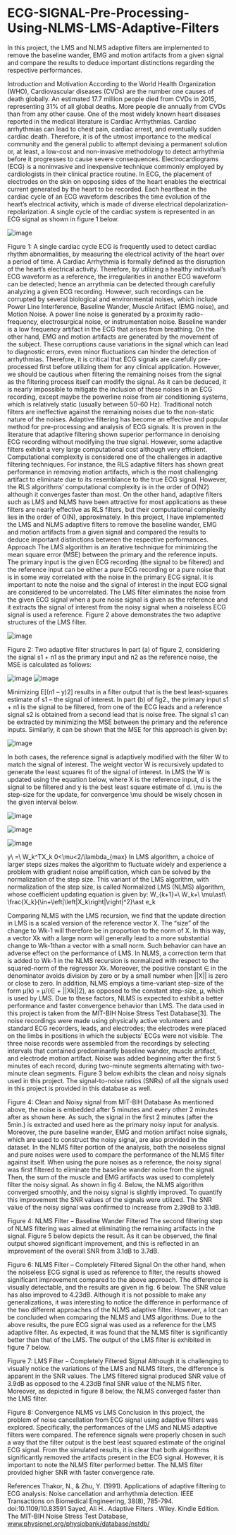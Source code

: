 # ECG-SIGNAL-Pre-Processing-Using-NLMS-LMS-Adaptive-Filters
In this project, the LMS and NLMS adaptive filters are implemented to remove the baseline wander, EMG and motion artifacts from a given signal and compare the results to deduce important distinctions regarding the respective performances.


Introduction and Motivation
According to the World Health Organization (WHO), Cardiovascular diseases (CVDs) are the number one causes of death globally. An estimated 17.7 million people died from CVDs in 2015, representing 31% of all global deaths. More people die annually from CVDs than from any other cause. One of the most widely known heart diseases reported in the medical literature is Cardiac Arrhythmias. Cardiac arrhythmias can lead to chest pain, cardiac arrest, and eventually sudden cardiac death. Therefore, it is of the utmost importance to the medical community and the general public to attempt devising a permanent solution or, at least, a low-cost and non-invasive methodology to detect arrhythmia before it progresses to cause severe consequences. Electrocardiograms (ECG) is a noninvasive and inexpensive technique commonly employed by cardiologists in their clinical practice routine. In ECG, the placement of electrodes on the skin on opposing sides of the heart enables the electrical current generated by the heart to be recorded. Each heartbeat in the cardiac cycle of an ECG waveform describes the time evolution of the heart’s electrical activity, which is made of diverse electrical depolarization-repolarization. A single cycle of the cardiac system is represented in an ECG signal as shown in figure 1 below.

![image](https://user-images.githubusercontent.com/32316270/51080660-96fba580-16a5-11e9-8456-518b2e0bf927.png)
 
Figure 1: A single cardiac cycle
ECG is frequently used to detect cardiac rhythm abnormalities, by measuring the electrical activity of the heart over a period of time. A Cardiac Arrhythmia is formally defined as the disruption of the heart’s electrical activity. Therefore, by utilizing a healthy individual’s ECG waveform as a reference, the irregularities in another ECG waveform can be detected; hence an arrythmia can be detected through carefully analyzing a given ECG recording. 
However, such recordings can be corrupted by several biological and environmental noises, which include Power Line Interference, Baseline Wander, Muscle Artifact (EMG noise), and Motion Noise. A power line noise is generated by a proximity radio-frequency, electrosurgical noise, or instrumentation noise. Baseline wander is a low frequency artifact in the ECG that arises from breathing. On the other hand, EMG and motion artifacts are generated by the movement of the subject. These corruptions cause variations in the signal which can lead to diagnostic errors, even minor fluctuations can hinder the detection of arrhythmias. Therefore, it is critical that ECG signals are carefully pre-processed first before utilizing them for any clinical application. However, we should be cautious when filtering the remaining noises from the signal as the filtering process itself can modify the signal. As it can be deduced, it is nearly impossible to mitigate the inclusion of these noises in an ECG recording, except maybe the powerline noise from air conditioning systems, which is relatively static (usually between 50-60 Hz). Traditional notch filters are ineffective against the remaining noises due to the non-static nature of the noises. 
Adaptive filtering has become an effective and popular method for pre-processing and analysis of ECG signals. It is proven in the literature that adaptive filtering shown superior performance in denoising ECG recording without modifying the true signal. However, some adaptive filters exhibit a very large computational cost although very efficient. Computational complexity is considered one of the challenges in adaptive filtering techniques. For instance, the RLS adaptive filters has shown great performance in removing motion artifacts, which is the most challenging artifact to eliminate due to its resemblance to the true ECG signal. However, the RLS algorithms’ computational complexity is in the order of O(N2) although it converges faster than most. On the other hand, adaptive filters such as LMS and NLMS have been attractive for most applications as these filters are nearly effective as RLS filters, but their computational complexity lies in the order of O(N), approximately. 
In this project, I have implemented the LMS and NLMS adaptive filters to remove the baseline wander, EMG and motion artifacts from a given signal and compared the results to deduce important distinctions between the respective performances.
Approach
The LMS algorithm is an iterative technique for minimizing the mean square error (MSE) between the primary and the reference inputs. The primary input is the given ECG recording (the signal to be filtered) and the reference input can be either a pure ECG recording or a pure noise that is in some way correlated with the noise in the primary ECG signal. It is important to note the noise and the signal of interest in the input ECG signal are considered to be uncorrelated. The LMS filter eliminates the noise from the given ECG signal when a pure noise signal is given as the reference and it extracts the signal of interest from the noisy signal when a noiseless ECG signal is used a reference. Figure 2 above demonstrates the two adaptive structures of the LMS filter.

![image](https://user-images.githubusercontent.com/32316270/51080663-a24ed100-16a5-11e9-8d6f-5d6fe8167b22.png)
 
Figure 2: Two adaptive filter structures
In part (a) of figure 2, considering the signal s1 + n1 as the primary input and n2 as the reference noise, the MSE is calculated as follows:

![image](https://user-images.githubusercontent.com/32316270/51080669-ad096600-16a5-11e9-946d-f6cf1a57c622.png)
![image](https://user-images.githubusercontent.com/32316270/51080671-b266b080-16a5-11e9-9ab3-3bc6e54586d6.png)
 
 
Minimizing E[(n1 – y)2] results in a filter output that is the best least-squares estimate of s1 – the signal of interest. In part (b) of fig2., the primary input s1 + n1 is the signal to be filtered, from one of the ECG leads and a reference signal s2 is obtained from a second lead that is noise free. The signal s1 can be extracted by minimizing the MSE between the primary and the reference inputs. Similarly, it can be shown that the MSE for this approach is given by:

![image](https://user-images.githubusercontent.com/32316270/51080672-b5fa3780-16a5-11e9-91c4-24a4767d3ba6.png)
 
In both cases, the reference signal is adaptively modified with the filter W to match the signal of interest. The weight vector W is recursively updated to generate the least squares fit of the signal of interest. In LMS the W is updated using the equation below, where X is the reference input, d is the signal to be filtered and y is the best least square estimate of d. \mu is the step-size for the update, for convergence \mu should be wisely chosen in the given interval below.

![image](https://user-images.githubusercontent.com/32316270/51080676-beeb0900-16a5-11e9-9429-fc43f371d55a.png)

![image](https://user-images.githubusercontent.com/32316270/51080677-c9a59e00-16a5-11e9-8082-fe30dd066b09.png)

![image](https://user-images.githubusercontent.com/32316270/51080684-e510a900-16a5-11e9-98d8-20ee87a7e011.png)
 
 
y\ =\ W_k^TX_k
0<\mu<2/\lambda_{max}
In LMS algorithm, a choice of larger steps sizes makes the algorithm to fluctuate widely and experience a problem with gradient noise amplification, which can be solved by the normalization of the step size. This variant of the LMS algorithm, with normalization of the step size, is called Normalized LMS (NLMS) algorithm, whose coefficient updating equation is given by: 
W_{k+1}=\ W_k+\ \mu\ast\ \frac{X_k}{\in+\left|\left|X_k\right|\right|^2}\ast e_k

Comparing NLMS with the LMS recursion, we find that the update direction in LMS is a scaled version of the reference vector X. The “size” of the change to Wk-1 will therefore be in proportion to the norm of X. In this way, a vector Xk with a large norm will generally lead to a more substantial change to Wk-1than a vector with a small norm. Such behavior can have an adverse effect on the performance of LMS. In NLMS, a correction term that is added to Wk-1 in the NLMS recursion is normalized with respect to the squared-norm of the regressor Xk. Moreover, the positive constant ∈ in the denominator avoids division by zero or by a small number when ||X|| is zero or close to zero. In addition, NLMS employs a time-variant step-size of the form μ(k) = μ/(∈ + ||Xk||2), as opposed to the constant step-size, μ, which is used by LMS. Due to these factors, NLMS is expected to exhibit a better performance and faster convergence behavior than LMS. 
The data used in this project is taken from the MIT-BIH Noise Stress Test Database[3]. The noise recordings were made using physically active volunteers and standard ECG recorders, leads, and electrodes; the electrodes were placed on the limbs in positions in which the subjects’ ECGs were not visible. The three noise records were assembled from the recordings by selecting intervals that contained predominantly baseline wander, muscle artifact, and electrode motion artifact. Noise was added beginning after the first 5 minutes of each record, during two-minute segments alternating with two-minute clean segments. Figure 3 below exhibits the clean and noisy signals used in this project. The signal-to-noise ratios (SNRs) of all the signals used in this project is provided in this database as well.
 
Figure 4: Clean and Noisy signal from MIT-BIH Database
As mentioned above, the noise is embedded after 5 minutes and every other 2 minutes after as shown here. As such, the signal in the first 2 minutes (after the 5min.) is extracted and used here as the primary noisy input for analysis. Moreover, the pure baseline wander, EMG and motion artifact noise signals, which are used to construct the noisy signal, are also provided in the dataset.
In the NLMS filter portion of the analysis, both the noiseless signal and pure noises were used to compare the performance of the NLMS filter against itself. When using the pure noises as a reference, the noisy signal was first filtered to eliminate the baseline wander noise from the signal. Then, the sum of the muscle and EMG artifacts was used to completely filter the noisy signal. As shown in fig 4. Below, the NLMS algorithm converged smoothly, and the noisy signal is slightly improved. To quantify this improvement the SNR values of the signals were utilized. The SNR value of the noisy signal was confirmed to increase from 2.39dB to 3.1dB.

 
Figure 4: NLMS Filter – Baseline Wander Filtered
The second filtering step of NLMS filtering was aimed at eliminating the remaining artifacts in the signal. Figure 5 below depicts the result. As it can be observed, the final output showed significant improvement, and this is reflected in an improvement of the overall SNR from 3.1dB to 3.7dB. 
 
Figure 6: NLMS Filter – Completely Filtered Signal
On the other hand, when the noiseless ECG signal is used as reference to filter, the results showed significant improvement compared to the above approach. The difference is visually detectable, and the results are given in fig. 6 below. The SNR value has also improved to 4.23dB. Although it is not possible to make any generalizations, it was interesting to notice the difference in performance of the two different approaches of the NLMS adaptive filter. However, a lot can be concluded when comparing the NLMS and LMS algorithms. 
Due to the above results, the pure ECG signal was used as a reference for the LMS adaptive filter. As expected, it was found that the NLMS filter is significantly better than that of the LMS. The output of the LMS filter is exhibited in figure 7 below.
 
Figure 7: LMS Filter – Completely Filtered Signal
Although it is challenging to visually notice the variations of the LMS and NLMS filters, the difference is apparent in the SNR values. The LMS filtered signal produced SNR value of 3.9dB as opposed to the 4.23dB final SNR value of the NLMS filter. Moreover, as depicted in figure 8 below, the NLMS converged faster than the LMS filter.

 
Figure 8: Convergence NLMS vs LMS
Conclusion
In this project, the problem of noise cancellation from ECG signal using adaptive filters was explored. Specifically, the performances of the LMS and NLMS adaptive filters were compared. The reference signals were properly chosen in such a way that the filter output is the best least squared estimate of the original ECG signal. From the simulated results, it is clear that both algorithms significantly removed the artifacts present in the ECG signal. However, it is important to note the NLMS filter performed better. The NLMS filter provided higher SNR with faster convergence rate.




















References
	Thakor, N., & Zhu, Y. (1991). Applications of adaptive filtering to ECG analysis: Noise cancellation and arrhythmia detection. IEEE Transactions on Biomedical Engineering, 38(8), 785-794. doi:10.1109/10.83591
	Sayed, Ali H.. Adaptive Filters . Wiley. Kindle Edition.
	The MIT-BIH Noise Stress Test Database, www.physionet.org/physiobank/database/nstdb/


